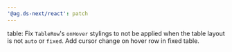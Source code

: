 ```yaml
---
'@ag.ds-next/react': patch
---
```


table: Fix `TableRow`'s `onHover` stylings to not be applied when the table layout is not `auto` or `fixed`. Add cursor change on hover row in fixed table.

